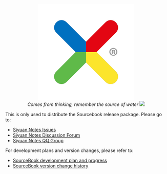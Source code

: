 <p align="center">
<img alt="SiYuan" src="./preview/DynamiX ico.png"></img>
<br>
<em>Comes from thinking, remember the source of water</em>
<a title="Releases" traget="_blank" href"https://github.com/codewithzaqar/Notes/releases"><img src="https://img.shields.io/github/release/codewithzaqar/Notes?style=flat-square&color=FF9900
"></a>

This is only used to distribute the Sourcebook release package. Please go to:

* [Siyuan Notes Issues](https://github.com/siyuan-note/siyuan/issues)
* [Siyuan Notes Discussion Forum](https://hacpai.com/tag/siyuan)
* [Siyuan Notes QQ Group](https://jq.qq.com/?_wv=1027&k=brIyNm7y)

For development plans and version changes, please refer to:

* [SourceBook development plan and progress](https://github.com/siyuan-note/siyuan/projects/1)
* [SourceBook version change history](https://github.com/siyuan-note/siyuan/blob/master/CHANGE_LOGS.md)